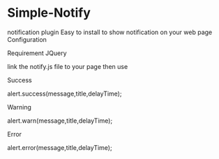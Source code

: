 # Simple-Notify
notification plugin
Easy to install to show notification on your web page
Configuration 

Requirement JQuery

link the notify.js file to your page then use

Success

alert.success(message,title,delayTime);

Warning

alert.warn(message,title,delayTime);

Error

alert.error(message,title,delayTime);
